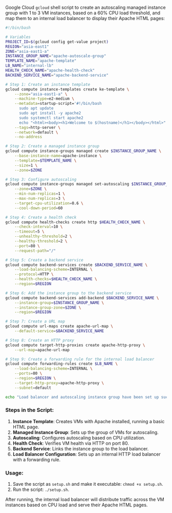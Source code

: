 Google Cloud `gcloud` shell script to create an autoscaling managed instance group with 1 to 3 VM instances, based on a 60% CPU load threshold, and map them to an internal load balancer to display their Apache HTML pages:

```bash
#!/bin/bash

# Variables
PROJECT_ID=$(gcloud config get-value project)
REGION="asia-east1"
ZONE="asia-east1-a"
INSTANCE_GROUP_NAME="apache-autoscale-group"
TEMPLATE_NAME="apache-template"
LB_NAME="internal-lb"
HEALTH_CHECK_NAME="apache-health-check"
BACKEND_SERVICE_NAME="apache-backend-service"

# Step 1: Create an instance template
gcloud compute instance-templates create ke-template \
    --zone="asia-east1-a" \
    --machine-type=e2-medium \
    --metadata=startup-script='#!/bin/bash
      sudo apt update
      sudo apt install -y apache2
      sudo systemctl start apache2
      echo "<html><body><h1>Welcome to $(hostname)</h1></body></html>" | sudo tee /var/www/html/index.html > /dev/null' \
    --tags=http-server \
    --network=default \
    --no-address

# Step 2: Create a managed instance group
gcloud compute instance-groups managed create $INSTANCE_GROUP_NAME \
    --base-instance-name=apache-instance \
    --template=$TEMPLATE_NAME \
    --size=1 \
    --zone=$ZONE

# Step 3: Configure autoscaling
gcloud compute instance-groups managed set-autoscaling $INSTANCE_GROUP_NAME \
    --zone=$ZONE \
    --min-num-replicas=1 \
    --max-num-replicas=3 \
    --target-cpu-utilization=0.6 \
    --cool-down-period=60

# Step 4: Create a health check
gcloud compute health-checks create http $HEALTH_CHECK_NAME \
    --check-interval=10 \
    --timeout=5 \
    --unhealthy-threshold=2 \
    --healthy-threshold=2 \
    --port=80 \
    --request-path="/"

# Step 5: Create a backend service
gcloud compute backend-services create $BACKEND_SERVICE_NAME \
    --load-balancing-scheme=INTERNAL \
    --protocol=HTTP \
    --health-checks=$HEALTH_CHECK_NAME \
    --region=$REGION

# Step 6: Add the instance group to the backend service
gcloud compute backend-services add-backend $BACKEND_SERVICE_NAME \
    --instance-group=$INSTANCE_GROUP_NAME \
    --instance-group-zone=$ZONE \
    --region=$REGION

# Step 7: Create a URL map
gcloud compute url-maps create apache-url-map \
    --default-service=$BACKEND_SERVICE_NAME

# Step 8: Create an HTTP proxy
gcloud compute target-http-proxies create apache-http-proxy \
    --url-map=apache-url-map

# Step 9: Create a forwarding rule for the internal load balancer
gcloud compute forwarding-rules create $LB_NAME \
    --load-balancing-scheme=INTERNAL \
    --ports=80 \
    --region=$REGION \
    --target-http-proxy=apache-http-proxy \
    --subnet=default

echo "Load balancer and autoscaling instance group have been set up successfully."
```

### Steps in the Script:
1. **Instance Template**: Creates VMs with Apache installed, running a basic HTML page.
2. **Managed Instance Group**: Sets up the group of VMs for autoscaling.
3. **Autoscaling**: Configures autoscaling based on CPU utilization.
4. **Health Check**: Verifies VM health via HTTP on port 80.
5. **Backend Service**: Links the instance group to the load balancer.
6. **Load Balancer Configuration**: Sets up an internal HTTP load balancer with a forwarding rule.

### Usage:
1. Save the script as `setup.sh` and make it executable: `chmod +x setup.sh`.
2. Run the script: `./setup.sh`.

After running, the internal load balancer will distribute traffic across the VM instances based on CPU load and serve their Apache HTML pages.
